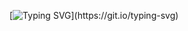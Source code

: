 [![Typing SVG](https://readme-typing-svg.demolab.com?font=Nunito&duration=4000&pause=1000&color=6AAFFF&background=FFFFFF00&multiline=true&width=435&lines=Hi%2C+I'm+Caitlin+Cai.)](https://git.io/typing-svg)
